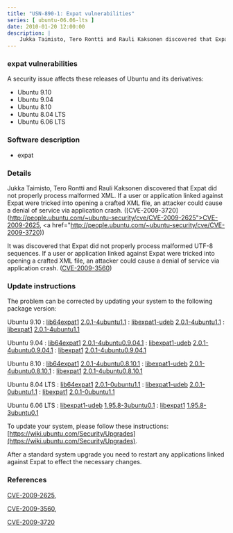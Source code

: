 ```yaml
---
title: "USN-890-1: Expat vulnerabilities"
series: [ ubuntu-06.06-lts ]
date: 2010-01-20 12:00:00
description: |
    Jukka Taimisto, Tero Rontti and Rauli Kaksonen discovered that Expat did not properly process malformed XML. If a user or application linked against Expat were tricked into opening a crafted XML file, an attacker could cause a denial of service via application crash. ([CVE-2009-3720](http://people.ubuntu.com/~ubuntu-security/cve/CVE-2009-2625">CVE-2009-2625</a>, <a href="http://people.ubuntu.com/~ubuntu-security/cve/CVE-2009-3720))
--- 
```

 
### expat vulnerabilities

A security issue affects these releases of Ubuntu and its derivatives:

* Ubuntu 9.10
* Ubuntu 9.04
* Ubuntu 8.10
* Ubuntu 8.04 LTS
* Ubuntu 6.06 LTS

### Software description

* expat 

### Details

Jukka Taimisto, Tero Rontti and Rauli Kaksonen discovered that Expat did not properly process malformed XML. If a user or application linked against Expat were tricked into opening a crafted XML file, an attacker could cause a denial of service via application crash. ([CVE-2009-3720](http://people.ubuntu.com/~ubuntu-security/cve/CVE-2009-2625">CVE-2009-2625</a>, <a href="http://people.ubuntu.com/~ubuntu-security/cve/CVE-2009-3720))

It was discovered that Expat did not properly process malformed UTF-8 sequences. If a user or application linked against Expat were tricked into opening a crafted XML file, an attacker could cause a denial of service via application crash. ([CVE-2009-3560](http://people.ubuntu.com/~ubuntu-security/cve/CVE-2009-3560)) 

### Update instructions

The problem can be corrected by updating your system to the following package version:

Ubuntu 9.10
 : [lib64expat1](https://launchpad.net/ubuntu/+source/expat) <span> [2.0.1-4ubuntu1.1](https://launchpad.net/ubuntu/+source/expat/2.0.1-4ubuntu1.1) </span> 
 : [libexpat1-udeb](https://launchpad.net/ubuntu/+source/expat) <span> [2.0.1-4ubuntu1.1](https://launchpad.net/ubuntu/+source/expat/2.0.1-4ubuntu1.1) </span> 
 : [libexpat1](https://launchpad.net/ubuntu/+source/expat) <span> [2.0.1-4ubuntu1.1](https://launchpad.net/ubuntu/+source/expat/2.0.1-4ubuntu1.1) </span> 

Ubuntu 9.04
 : [lib64expat1](https://launchpad.net/ubuntu/+source/expat) <span> [2.0.1-4ubuntu0.9.04.1](https://launchpad.net/ubuntu/+source/expat/2.0.1-4ubuntu0.9.04.1) </span> 
 : [libexpat1-udeb](https://launchpad.net/ubuntu/+source/expat) <span> [2.0.1-4ubuntu0.9.04.1](https://launchpad.net/ubuntu/+source/expat/2.0.1-4ubuntu0.9.04.1) </span> 
 : [libexpat1](https://launchpad.net/ubuntu/+source/expat) <span> [2.0.1-4ubuntu0.9.04.1](https://launchpad.net/ubuntu/+source/expat/2.0.1-4ubuntu0.9.04.1) </span> 

Ubuntu 8.10
 : [lib64expat1](https://launchpad.net/ubuntu/+source/expat) <span> [2.0.1-4ubuntu0.8.10.1](https://launchpad.net/ubuntu/+source/expat/2.0.1-4ubuntu0.8.10.1) </span> 
 : [libexpat1-udeb](https://launchpad.net/ubuntu/+source/expat) <span> [2.0.1-4ubuntu0.8.10.1](https://launchpad.net/ubuntu/+source/expat/2.0.1-4ubuntu0.8.10.1) </span> 
 : [libexpat1](https://launchpad.net/ubuntu/+source/expat) <span> [2.0.1-4ubuntu0.8.10.1](https://launchpad.net/ubuntu/+source/expat/2.0.1-4ubuntu0.8.10.1) </span> 

Ubuntu 8.04 LTS
 : [lib64expat1](https://launchpad.net/ubuntu/+source/expat) <span> [2.0.1-0ubuntu1.1](https://launchpad.net/ubuntu/+source/expat/2.0.1-0ubuntu1.1) </span> 
 : [libexpat1-udeb](https://launchpad.net/ubuntu/+source/expat) <span> [2.0.1-0ubuntu1.1](https://launchpad.net/ubuntu/+source/expat/2.0.1-0ubuntu1.1) </span> 
 : [libexpat1](https://launchpad.net/ubuntu/+source/expat) <span> [2.0.1-0ubuntu1.1](https://launchpad.net/ubuntu/+source/expat/2.0.1-0ubuntu1.1) </span> 

Ubuntu 6.06 LTS
 : [libexpat1-udeb](https://launchpad.net/ubuntu/+source/expat) <span> [1.95.8-3ubuntu0.1](https://launchpad.net/ubuntu/+source/expat/1.95.8-3ubuntu0.1) </span> 
 : [libexpat1](https://launchpad.net/ubuntu/+source/expat) <span> [1.95.8-3ubuntu0.1](https://launchpad.net/ubuntu/+source/expat/1.95.8-3ubuntu0.1) </span> 

To update your system, please follow these instructions: [https://wiki.ubuntu.com/Security/Upgrades](https://wiki.ubuntu.com/Security/Upgrades).

After a standard system upgrade you need to restart any applications linked against Expat to effect the necessary changes. 

### References

 [CVE-2009-2625](http://people.ubuntu.com/~ubuntu-security/cve/CVE-2009-2625), 

 [CVE-2009-3560](http://people.ubuntu.com/~ubuntu-security/cve/CVE-2009-3560), 

 [CVE-2009-3720](http://people.ubuntu.com/~ubuntu-security/cve/CVE-2009-3720)
 
